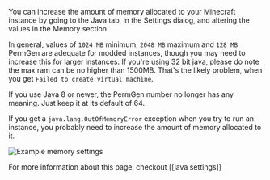 You can increase the amount of memory allocated to your Minecraft instance by going to the Java tab, in the Settings dialog, and altering the values in the Memory section.

In general, values of `1024 MB` minimum, `2048 MB` maximum and `128 MB` PermGen are adequate for modded instances, though you may need to increase this for larger instances. If you're using 32 bit java, please do note the max ram can be no higher than 1500MB. That's the likely problem, when you get `Failed to create virtual machine`.

If you use Java 8 or newer, the PermGen number no longer has any meaning. Just keep it at its default of 64.

If you get a `java.lang.OutOfMemoryError` exception when you try to run an instance, you probably need to increase the amount of memory allocated to it.

![Example memory settings](https://i.imgur.com/1PLWTtw.png)

For more information about this page, checkout [[java settings]]